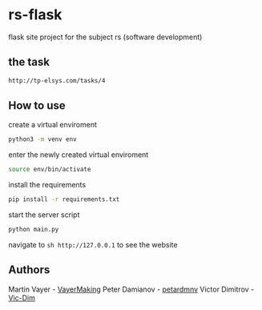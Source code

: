 # rs-flask
flask site project for the subject rs (software development)

## the task

  ```sh
  http://tp-elsys.com/tasks/4
  ```

## How to use

  create a virtual enviroment

  ```sh
  python3 -m venv env
  ```
  enter the newly created virtual enviroment

  ```sh
  source env/bin/activate
  ```
  install the requirements

  ```sh
  pip install -r requirements.txt
  ```

  start the server script

  ```sh
  python main.py
  ```

  navigate to ```sh http://127.0.0.1``` to see the website

## Authors

  Martin Vayer - [VayerMaking](https://github.com/VayerMaking)
  Peter Damianov - [petardmnv](https://github.com/petardmnv)
  Victor Dimitrov - [Vic-Dim](https://github.com/Vic-Dim)
